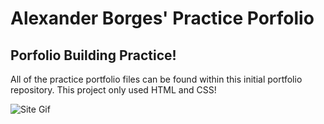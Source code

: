 # Alexander Borges' Practice Porfolio
## Porfolio Building Practice!

All of the practice portfolio files can be found within this initial portfolio repository. This project only used HTML and CSS!

![Site Gif](https://media.giphy.com/media/hvLDZWCHOWG6DSjUkT/giphy.gif)

